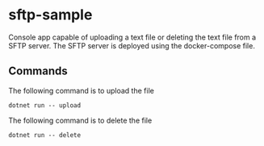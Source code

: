 # sftp-sample

Console app capable of uploading a text file or deleting the text file from a SFTP server.
The SFTP server is deployed using the docker-compose file.

## Commands

The following command is to upload the file
```
dotnet run -- upload
```

The following command is to delete the file
```
dotnet run -- delete
```